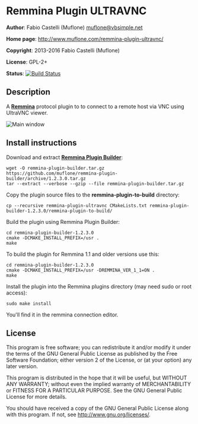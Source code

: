 # Remmina Plugin ULTRAVNC

**Author**: Fabio Castelli (Muflone) <muflone@vbsimple.net>

**Home page**: http://www.muflone.com/remmina-plugin-ultravnc/

**Copyright**: 2013-2016 Fabio Castelli (Muflone)

**License**: GPL-2+

**Status**: [![Build Status](https://travis-ci.org/muflone/remmina-plugin-ultravnc.svg?branch=master)](https://travis-ci.org/muflone/remmina-plugin-ultravnc)

## Description

A [**Remmina**](https://github.com/freerdp/remmina) protocol plugin to to
connect to a remote host via VNC using UltraVNC viewer.

![Main window](http://www.muflone.com/resources/remmina-plugin-ultravnc/archive/latest/english/general.png)

## Install instructions

Download and extract [**Remmina Plugin Builder**](https://github.com/muflone/remmina-plugin-builder/releases/):

    wget -O remmina-plugin-builder.tar.gz https://github.com/muflone/remmina-plugin-builder/archive/1.2.3.0.tar.gz
    tar --extract --verbose --gzip --file remmina-plugin-builder.tar.gz

Copy the plugin source files to the **remmina-plugin-to-build** directory:

    cp --recursive remmina-plugin-ultravnc CMakeLists.txt remmina-plugin-builder-1.2.3.0/remmina-plugin-to-build/

Build the plugin using Remmina Plugin Builder:

    cd remmina-plugin-builder-1.2.3.0
    cmake -DCMAKE_INSTALL_PREFIX=/usr .
    make

To build the plugin for Remmina 1.1 and older versions use this:

    cd remmina-plugin-builder-1.2.3.0
    cmake -DCMAKE_INSTALL_PREFIX=/usr -DREMMINA_VER_1_1=ON .
    make

Install the plugin into the Remmina plugins directory (may need sudo or root
access):

    sudo make install

You'll find it in the remmina connection editor.

## License

This program is free software; you can redistribute it and/or modify
it under the terms of the GNU General Public License as published by
the Free Software Foundation; either version 2 of the License, or
(at your option) any later version.

This program is distributed in the hope that it will be useful, but WITHOUT
ANY WARRANTY; without even the implied warranty of MERCHANTABILITY or
FITNESS FOR A PARTICULAR PURPOSE.  See the GNU General Public License for
more details.

You should have received a copy of the GNU General Public License
along with this program.  If not, see <http://www.gnu.org/licenses/>.
